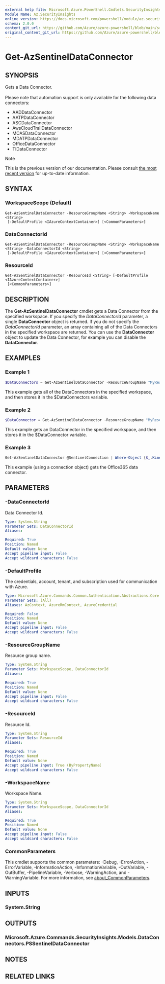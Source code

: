 ```yaml
---
external help file: Microsoft.Azure.PowerShell.Cmdlets.SecurityInsights.dll-Help.xml
Module Name: Az.SecurityInsights
online version: https://docs.microsoft.com/powershell/module/az.securityinsights/get-azsentineldataconnector
schema: 2.0.0
content_git_url: https://github.com/Azure/azure-powershell/blob/main/src/SecurityInsights/SecurityInsights/help/Get-AzSentinelDataConnector.md
original_content_git_url: https://github.com/Azure/azure-powershell/blob/main/src/SecurityInsights/SecurityInsights/help/Get-AzSentinelDataConnector.md
---
```


# Get-AzSentinelDataConnector

## SYNOPSIS
Gets a Data Connector. <br/><br/>
Please note that automation support is only available for the following data connectors:
* AADDataConnector
* AATPDataConnector
* ASCDataConnector
* AwsCloudTrailDataConnector
* MCASDataConnector
* MDATPDataConnector
* OfficeDataConnector
* TIDataConnector

> [!NOTE]
>This is the previous version of our documentation. Please consult [the most recent version](/powershell/module/az.securityinsights/get-azsentineldataconnector) for up-to-date information.

## SYNTAX

### WorkspaceScope (Default)
```
Get-AzSentinelDataConnector -ResourceGroupName <String> -WorkspaceName <String>
 [-DefaultProfile <IAzureContextContainer>] [<CommonParameters>]
```

### DataConnectorId
```
Get-AzSentinelDataConnector -ResourceGroupName <String> -WorkspaceName <String> -DataConnectorId <String>
 [-DefaultProfile <IAzureContextContainer>] [<CommonParameters>]
```

### ResourceId
```
Get-AzSentinelDataConnector -ResourceId <String> [-DefaultProfile <IAzureContextContainer>]
 [<CommonParameters>]
```

## DESCRIPTION
The **Get-AzSentinelDataConnector** cmdlet gets a Data Connector from the specified workspace.
If you specify the *DataConnectorId* parameter, a single **DataConnector** object is returned.
If you do not specify the *DataConnectorId* parameter, an array containing all of the Data Connectors in the specified workspace are returned.
You can use the **DataConnector** object to update the Data Connector, for example you can disable the **DataConnector**.

## EXAMPLES

### Example 1
```powershell
$DataConnectors = Get-AzSentinelDataConnector -ResourceGroupName "MyResourceGroup" -WorkspaceName "MyWorkspaceName"
```

This example gets all of the DataConnectors in the specified workspace, and then stores it in the $DataConnectors variable.

### Example 2
```powershell
$DataConnector = Get-AzSentinelDataConnector -ResourceGroupName "MyResourceGroup" -WorkspaceName "MyWorkspaceName" -DataConnectorId "MyDataConnectorId"
```

This example gets an DataConnector in the specified workspace, and then stores it in the $DataConnector variable.

### Example 3
```powershell
Get-AzSentinelDataConnector @SentinelConnection | Where-Object {$_.Kind -eq "Office365"}
```

This example (using a connection object) gets the Office365 data connector.

## PARAMETERS

### -DataConnectorId
Data Connector Id.

```yaml
Type: System.String
Parameter Sets: DataConnectorId
Aliases:

Required: True
Position: Named
Default value: None
Accept pipeline input: False
Accept wildcard characters: False
```

### -DefaultProfile
The credentials, account, tenant, and subscription used for communication with Azure.

```yaml
Type: Microsoft.Azure.Commands.Common.Authentication.Abstractions.Core.IAzureContextContainer
Parameter Sets: (All)
Aliases: AzContext, AzureRmContext, AzureCredential

Required: False
Position: Named
Default value: None
Accept pipeline input: False
Accept wildcard characters: False
```

### -ResourceGroupName
Resource group name.

```yaml
Type: System.String
Parameter Sets: WorkspaceScope, DataConnectorId
Aliases:

Required: True
Position: Named
Default value: None
Accept pipeline input: False
Accept wildcard characters: False
```

### -ResourceId
Resource Id.

```yaml
Type: System.String
Parameter Sets: ResourceId
Aliases:

Required: True
Position: Named
Default value: None
Accept pipeline input: True (ByPropertyName)
Accept wildcard characters: False
```

### -WorkspaceName
Workspace Name.

```yaml
Type: System.String
Parameter Sets: WorkspaceScope, DataConnectorId
Aliases:

Required: True
Position: Named
Default value: None
Accept pipeline input: False
Accept wildcard characters: False
```

### CommonParameters
This cmdlet supports the common parameters: -Debug, -ErrorAction, -ErrorVariable, -InformationAction, -InformationVariable, -OutVariable, -OutBuffer, -PipelineVariable, -Verbose, -WarningAction, and -WarningVariable. For more information, see [about_CommonParameters](http://go.microsoft.com/fwlink/?LinkID=113216).

## INPUTS

### System.String
## OUTPUTS

### Microsoft.Azure.Commands.SecurityInsights.Models.DataConnectors.PSSentinelDataConnector
## NOTES

## RELATED LINKS
